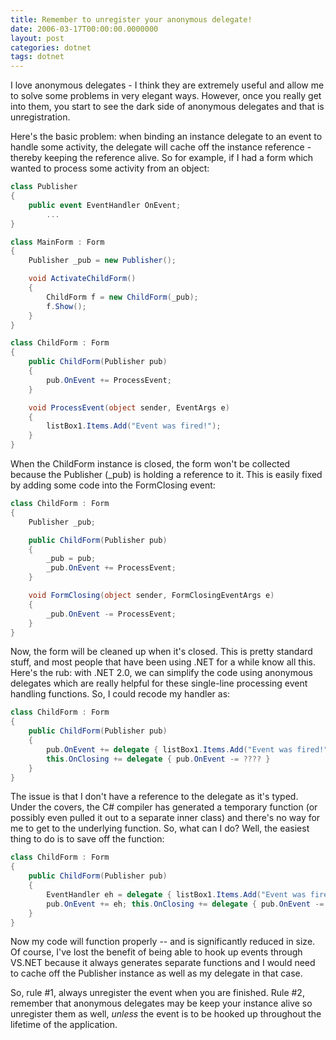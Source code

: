 ```yaml
---
title: Remember to unregister your anonymous delegate!
date: 2006-03-17T00:00:00.0000000
layout: post
categories: dotnet
tags: dotnet
---
```


I love anonymous delegates - I think they are extremely useful and allow me to solve some problems in very elegant ways.  However, once you really get into them, you start to see the dark side of anonymous delegates and that is unregistration.

Here's the basic problem: when binding an instance delegate to an event to handle some activity, the delegate will cache off the instance reference - thereby keeping the reference alive.  So for example, if I had a form which wanted to process some activity from an object:

```csharp
class Publisher
{
    public event EventHandler OnEvent;
        ...
}

class MainForm : Form
{
    Publisher _pub = new Publisher();

    void ActivateChildForm()
    {
        ChildForm f = new ChildForm(_pub);
        f.Show();
    }
}

class ChildForm : Form
{
    public ChildForm(Publisher pub)
    {
        pub.OnEvent += ProcessEvent;
    }

    void ProcessEvent(object sender, EventArgs e)
    {
        listBox1.Items.Add("Event was fired!");
    }
}
```

When the ChildForm instance is closed, the form won't be collected because the Publisher (_pub) is holding a reference to it.  This is easily fixed by adding some code into the FormClosing event:

```csharp
class ChildForm : Form
{
    Publisher _pub;

    public ChildForm(Publisher pub)
    {
        _pub = pub;
        _pub.OnEvent += ProcessEvent;
    }

    void FormClosing(object sender, FormClosingEventArgs e)
    {
        _pub.OnEvent -= ProcessEvent;
    }
}
```

Now, the form will be cleaned up when it's closed.  This is pretty standard stuff, and most people that have been using .NET for a while know all this.  Here's the rub: with .NET 2.0, we can simplify the code using anonymous delegates which are really helpful for these single-line processing event handling functions.  So, I could recode my handler as:

```csharp
class ChildForm : Form  
{  
    public ChildForm(Publisher pub)
    {  
        pub.OnEvent += delegate { listBox1.Items.Add("Event was fired!"); }  
        this.OnClosing += delegate { pub.OnEvent -= ???? }
    }  
}
```

The issue is that I don't have a reference to the delegate as it's typed.  Under the covers, the C# compiler has generated a temporary function (or possibly even pulled it out to a separate inner class) and there's no way for me to get to the underlying function.  So, what can I do?  Well, the easiest thing to do is to save off the function:

```csharp
class ChildForm : Form  
{  
    public ChildForm(Publisher pub)
    {  
        EventHandler eh = delegate { listBox1.Items.Add("Event was fired!"); }  
        pub.OnEvent += eh; this.OnClosing += delegate { pub.OnEvent -= eh; } 
    }  
}
```

Now my code will function properly -- and is significantly reduced in size.  Of course, I've lost the benefit of being able to hook up events through VS.NET because it always generates separate functions and I would need to cache off the Publisher instance as well as my delegate in that case. 

So, rule #1, always unregister the event when you are finished.  Rule #2, remember that anonymous delegates may be keep your instance alive so unregister them as well, _unless_ the event is to be hooked up throughout the lifetime of the application.
